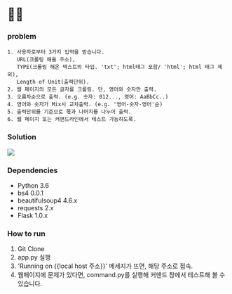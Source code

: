 # 🐱‍👤

### problem

    1. 사용자로부터 3가지 입력을 받습니다.
       URL(크롤링 해올 주소), 
       TYPE(크롤링 해온 텍스트의 타입. 'txt'; html태그 포함/ 'html'; html 태그 제외), 
       Length of Unit(출력단위).
    2. 웹 페이지의 모든 글자를 크롤링. 단, 영어와 숫자만 출력.
    3. 오름차순으로 출력. (e.g. 숫자: 012..., 영어: AaBbCc..)
    4. 영어와 숫자가 Mix시 교차출력. (e.g. '영어-숫자-영어'순)
    5. 출력단위를 기준으로 몫과 나머지를 나누어 출력.
    6. 웹 페이지 또는 커맨드라인에서 테스트 가능하도록.


### Solution

<img src="https://github.com/minh364/HTML_THEIF/blob/master/image/screenshot.png">


### Dependencies
- Python 3.6
- bs4 0.0.1
- beautifulsoup4 4.6.x
- requests 2.x
- Flask 1.0.x

### How to run
1. Git Clone
2. app.py 실행
3. 'Running on {{local host 주소}}' 메세지가 뜨면, 해당 주소로 접속.
4. 웹페이지에 문제가 있다면, command.py를 실행해 커맨드 창에서 테스트해 볼 수 있습니다.
